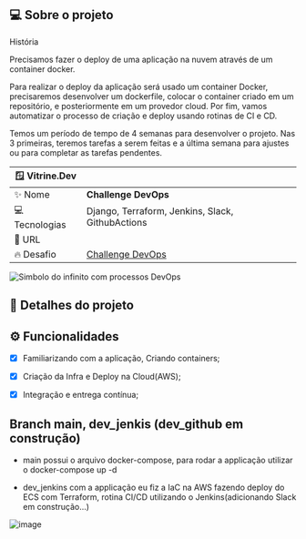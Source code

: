 ## 💻 Sobre o projeto

História

Precisamos fazer o deploy de uma aplicação na nuvem através de um container docker.

Para realizar o deploy da aplicação será usado um container Docker, precisaremos desenvolver um dockerfile, colocar o container criado em um repositório, e posteriormente em um provedor cloud. Por fim, vamos automatizar o processo de criação e deploy usando rotinas de CI e CD.

Temos um período de tempo de 4 semanas para desenvolver o projeto. Nas 3 primeiras, teremos tarefas a serem feitas e a última semana para ajustes ou para completar as tarefas pendentes. 


| 🪟 Vitrine.Dev |     |
| -------------  | --- |
| :sparkles: Nome        | **Challenge DevOps**
| 💻 Tecnologias | Django, Terraform, Jenkins, Slack, GithubActions
| :rocket: URL         |
| :fire: Desafio     | [Challenge DevOps]([https://](https://www.alura.com.br/challenges/devops/))

<!-- Inserir imagem com a #vitrinedev ao final do link -->
![Simbolo do infinito com processos DevOps](https://img.mandic.com.br/2018/06/Devops-o-que-e-DevOps-significado.png?rel=outbound#vitrinedev)

## 📃 Detalhes do projeto

## ⚙️ Funcionalidades

- [X] Familiarizando com a aplicação, Criando containers;
- [X] Criação da Infra e Deploy na Cloud(AWS);
- [X] Integração e entrega contínua;


## Branch main, dev_jenkis (dev_github em construção)

- main possui o arquivo docker-compose, para rodar a applicação utilizar o docker-compose up -d

- dev_jenkins com a applicação eu fiz a IaC na AWS fazendo deploy do ECS com Terraform, rotina CI/CD utilizando o Jenkins(adicionando Slack em construção...)



![image](https://github.com/MatheuslFavaretto/terraform-pipeline/assets/116848225/d069bd19-7649-4dc9-90ff-7a19727d1adf)


